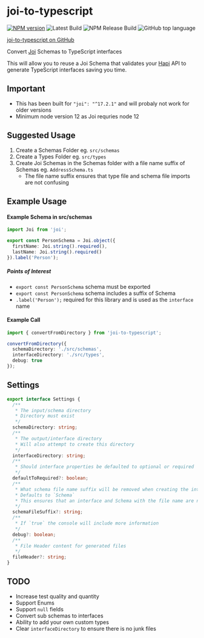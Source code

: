 # joi-to-typescript

[![NPM version][npm-image]][npm-url] ![Latest Build](https://github.com/mrjono1/joi-to-typescript/workflows/Node.js%20CI/badge.svg) ![NPM Release Build](https://github.com/mrjono1/joi-to-typescript/workflows/Node.js%20Package/badge.svg) ![GitHub top language](https://img.shields.io/github/languages/top/mrjono1/joi-to-typescript)

[joi-to-typescript on GitHub](https://github.com/mrjono1/joi-to-typescript)

[npm-image]: https://img.shields.io/npm/v/joi-to-typescript.svg?style=flat
[npm-url]: https://www.npmjs.com/package/joi-to-typescript

Convert [Joi](https://github.com/sideway/joi) Schemas to TypeScript interfaces

This will allow you to reuse a Joi Schema that validates your [Hapi](https://github.com/hapijs/hapi) API to generate TypeScript interfaces saving you time.

## Important

- This has been built for `"joi": "^17.2.1"` and will probaly not work for older versions
- Minimum node version 12 as Joi requries node 12

## Suggested Usage

1. Create a Schemas Folder eg. `src/schemas`
1. Create a Types Folder eg. `src/types`
1. Create Joi Schemas in the Schemas folder with a file name suffix of Schemas eg. `AddressSchema.ts`
   - The file name suffix ensures that type file and schema file imports are not confusing

## Example Usage

#### Example Schema in src/schemas

```typescript
import Joi from 'joi';

export const PersonSchema = Joi.object({
  firstName: Joi.string().required(),
  lastName: Joi.string().required()
}).label('Person');
```

##### Points of Interest

- `export const PersonSchema` schema must be exported
- `export const PersonSchema` schema includes a suffix of Schema
- `.label('Person');` required for this library and is used as the `interface` name

#### Example Call

```typescript
import { convertFromDirectory } from 'joi-to-typescript';

convertFromDirectory({
  schemaDirectory: './src/schemas',
  interfaceDirectory: './src/types',
  debug: true
});
```

## Settings

```typescript
export interface Settings {
  /**
   * The input/schema directory
   * Directory must exist
   */
  schemaDirectory: string;
  /**
   * The output/interface directory
   * Will also attempt to create this directory
   */
  interfaceDirectory: string;
  /**
   * Should interface properties be defaulted to optional or required
   */
  defaultToRequired?: boolean;
  /**
   * What schema file name suffix will be removed when creating the interface file name
   * Defaults to `Schema`
   * This ensures that an interface and Schema with the file name are not confused
   */
  schemaFileSuffix?: string;
  /**
   * If `true` the console will include more information
   */
  debug?: boolean;
  /**
   * File Header content for generated files
   */
  fileHeader?: string;
}
```

## TODO

- Increase test quality and quantity
- Support Enums
- Support `null` fields
- Convert sub schemas to interfaces
- Ability to add your own custom types
- Clear `interfaceDirectory` to ensure there is no junk files
